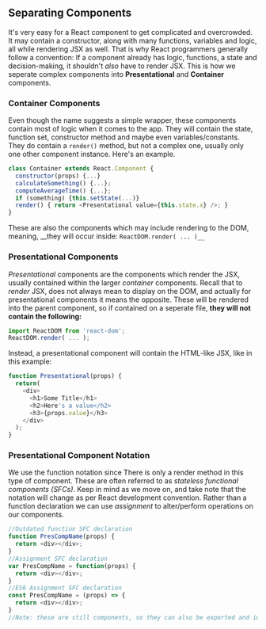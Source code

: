 ## Separating Components
It's very easy for a React component to get complicated and overcrowded. It may contain a constructor, along with many functions, variables and logic, all while rendering JSX as well. That is why React programmers generally follow a convention: If a component already has logic, functions, a state and decision-making, it shouldn't _also_ have to render JSX. This is how we seperate complex components into __Presentational__ and __Container__ components.

### Container Components
Even though the name suggests a simple wrapper, these components contain most of logic when it comes to the app. They will contain the state, function set, constructor method and maybe even variables/constants. They do contain a `render()` method, but not a complex one, usually only one other component instance. Here's an example.
```js
class Container extends React.Component {
  constructor(props) {...}
  calculateSomething() {...};
  computeAverageTime() {...};
  if (something) {this.setState(...)}
  render() { return <Presentational value={this.state.x} />; }
}
```
These are also the components which may include rendering to the DOM, meaning, __they will occur inside: `ReactDOM.render( ... )__`

### Presentational Components
_Presentational_ components are the components which render the JSX, usually contained within the larger _container_ components. Recall that to _render_ JSX, does not always mean to display on the DOM, and actually for presentational components it means the opposite. These will be rendered into the parent component, so if contained on a seperate file, __they will not contain the following:__
```js
import ReactDOM from 'react-dom';
ReactDOM.render( ... );
```
Instead, a presentational component will contain the HTML-like JSX, like in this example:
```js
function Presentational(props) {
  return(
    <div>
      <h1>Some Title</h1>
      <h2>Here's a value</h2>
      <h3>{props.value}</h3>
    </div>
  );
}
```
### Presentational Component Notation
We use the function notation since There is only a render method in this type of component. These are often referred to as _stateless functional components (SFCs)_. Keep in mind as we move on, and take note that the notation will change as per React development convention. Rather than a function declaration we can use _assignment_ to alter/perform operations on our components.
```js
//Outdated function SFC declaration
function PresCompName(props) {
  return <div></div>;
}
//Assignment SFC declaration
var PresCompName = function(props) {
  return <div></div>;
}
//ES6 Assignment SFC declaration
const PresCompName = (props) => {
  return <div></div>;
}
//Note: these are still components, so they can also be exported and imported
```

